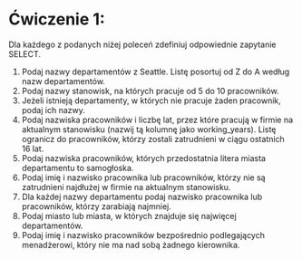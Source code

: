 # Ćwiczenie 1:
Dla każdego z podanych niżej poleceń zdefiniuj odpowiednie zapytanie SELECT. 

1. Podaj nazwy departamentów z Seattle. Listę posortuj od Z do A według nazw departamentów. 
2. Podaj nazwy stanowisk, na których pracuje od 5 do 10 pracowników.
3. Jeżeli istnieją departamenty, w których nie pracuje żaden pracownik, podaj ich nazwy.
4. Podaj nazwiska pracowników i liczbę lat, przez które pracują w firmie na aktualnym stanowisku (nazwij tą kolumnę jako working_years). Listę ogranicz do pracowników, którzy zostali zatrudnieni w ciągu ostatnich 16 lat.
5. Podaj nazwiska pracowników, których przedostatnia litera miasta departamentu to samogłoska.
6. Podaj imię i nazwisko pracownika lub pracowników, którzy nie są zatrudnieni najdłużej w firmie na aktualnym stanowisku. 
7. Dla każdej nazwy departamentu podaj nazwisko pracownika lub pracowników, którzy zarabiają najmniej. 
8. Podaj miasto lub miasta, w których znajduje się najwięcej departamentów.
9. Podaj imię i nazwisko pracowników bezpośrednio podlegających menadżerowi, który nie ma nad sobą żadnego kierownika.
